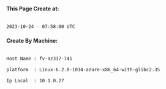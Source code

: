 
   
#### This Page Create at:

```bash

2023-10-24 - 07:58:00 UTC

```

#### Create By Machine:

```bash

Host Name : fv-az337-741

platform  : Linux-6.2.0-1014-azure-x86_64-with-glibc2.35

Ip Local  : 10.1.0.27

```

